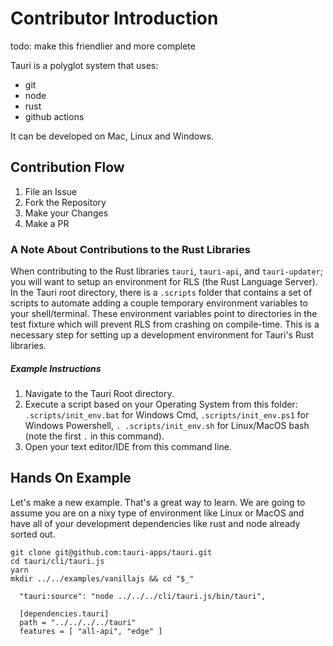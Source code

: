 # Contributor Introduction

todo: make this friendlier and more complete

Tauri is a polyglot system that uses:
- git
- node
- rust
- github actions

It can be developed on Mac, Linux and Windows.

## Contribution Flow
1. File an Issue
2. Fork the Repository
3. Make your Changes
4. Make a PR

### A Note About Contributions to the Rust Libraries
When contributing to the Rust libraries `tauri`, `tauri-api`, and `tauri-updater`; you will want to setup an environment for RLS (the Rust Language Server). In the Tauri root directory, there is a `.scripts` folder that contains a set of scripts to automate adding a couple temporary environment variables to your shell/terminal. These environment variables point to directories in the test fixture which will prevent RLS from crashing on compile-time.  This is a necessary step for setting up a development environment for Tauri's Rust libraries.

##### *Example Instructions*
1. Navigate to the Tauri Root directory.
2. Execute a script based on your Operating System from this folder: `.scripts/init_env.bat` for Windows Cmd, `.scripts/init_env.ps1` for Windows Powershell, `. .scripts/init_env.sh` for Linux/MacOS bash (note the first `.` in this command).
3. Open your text editor/IDE from this command line.

## Hands On Example
Let's make a new example. That's a great way to learn. We are going to assume you are on a nixy type of environment like Linux or MacOS and have all of your development dependencies like rust and node already sorted out.

```
git clone git@github.com:tauri-apps/tauri.git
cd tauri/cli/tauri.js
yarn
mkdir ../../examples/vanillajs && cd "$_"
```

```
  "tauri:source": "node ../../../cli/tauri.js/bin/tauri",
```

```
  [dependencies.tauri]
  path = "../../../../tauri"
  features = [ "all-api", "edge" ]
```
